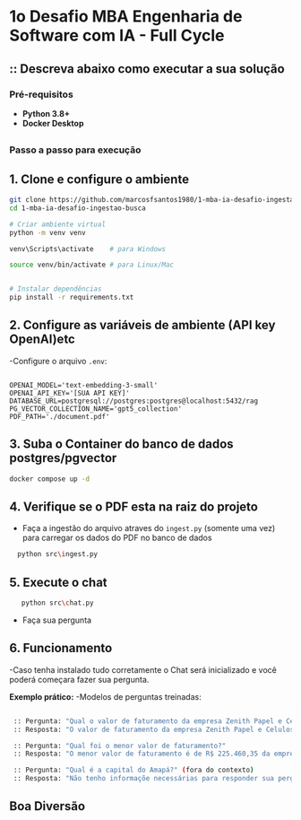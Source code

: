 # 1o Desafio MBA Engenharia de Software com IA - Full Cycle

## :: Descreva abaixo como executar a sua solução

### Pré-requisitos

- **Python 3.8+**
- **Docker Desktop**

##

### Passo a passo para execução

## 1. **Clone e configure o ambiente**

```bash
git clone https://github.com/marcosfsantos1980/1-mba-ia-desafio-ingestao-busca.git
cd 1-mba-ia-desafio-ingestao-busca

# Criar ambiente virtual
python -m venv venv

venv\Scripts\activate    # para Windows 

source venv/bin/activate # para Linux/Mac


# Instalar dependências
pip install -r requirements.txt
```

## 2. **Configure as variáveis de ambiente  (API key OpenAI)etc**

-Configure o arquivo `.env`:

```env

OPENAI_MODEL='text-embedding-3-small'
OPENAI_API_KEY='[SUA API KEY]'
DATABASE_URL=postgresql://postgres:postgres@localhost:5432/rag
PG_VECTOR_COLLECTION_NAME='gpt5_collection'
PDF_PATH='./document.pdf'
```

## 3. **Suba o Container do banco de dados postgres/pgvector**

```bash
docker compose up -d
```

## 4. **Verifique se o PDF esta na raiz do projeto**

- Faça a ingestão do arquivo atraves do  `ingest.py` (somente uma vez) para carregar os dados do PDF
no banco de dados

```bash
  python src\ingest.py

```

## 5. **Execute o chat**

```bash
   python src\chat.py

```

- Faça sua pergunta

## 6.  **Funcionamento**

-Caso tenha instalado tudo corretamente o Chat será inicializado e você poderá começara fazer sua pergunta.

**Exemplo prático:**
-Modelos de perguntas treinadas:

```bash

 :: Pergunta: "Qual o valor de faturamento da empresa Zenith Papel e Celulose?"
 :: Resposta: "O valor de faturamento da empresa Zenith Papel e Celulose � de R$ 225.460,35"

 :: Pergunta: "Qual foi o menor valor de faturamento?"
 :: Resposta: "O menor valor de faturamento é de R$ 225.460,35 da empresa Zenith Papel e Celulose EPP, fundada em 1931"

 :: Pergunta: "Qual é a capital do Amapá?" (fora do contexto)
 :: Resposta: "Não tenho informaçõe necessárias para responder sua pergunta."

```

## Boa Diversão
